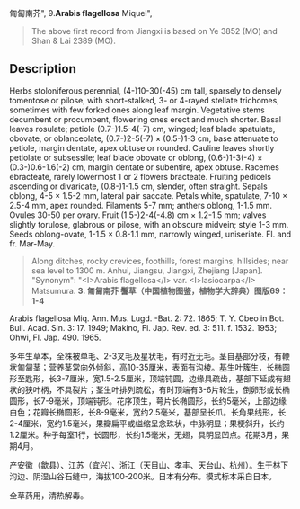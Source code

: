 匍匐南芥",
9.**Arabis flagellosa** Miquel",

> The above first record from Jiangxi is based on Ye 3852 (MO) and Shan &amp; Lai 2389 (MO).

## Description
Herbs stoloniferous perennial, (4-)10-30(-45) cm tall, sparsely to densely tomentose or pilose, with short-stalked, 3- or 4-rayed stellate trichomes, sometimes with few forked ones along leaf margin. Vegetative stems decumbent or procumbent, flowering ones erect and much shorter. Basal leaves rosulate; petiole (0.7-)1.5-4(-7) cm, winged; leaf blade spatulate, obovate, or oblanceolate, (0.7-)2-5(-7) × (0.5-)1-3 cm, base attenuate to petiole, margin dentate, apex obtuse or rounded. Cauline leaves shortly petiolate or subsessile; leaf blade obovate or oblong, (0.6-)1-3(-4) × (0.3-)0.6-1.6(-2) cm, margin dentate or subentire, apex obtuse. Racemes ebracteate, rarely lowermost 1 or 2 flowers bracteate. Fruiting pedicels ascending or divaricate, (0.8-)1-1.5 cm, slender, often straight. Sepals oblong, 4-5 × 1.5-2 mm, lateral pair saccate. Petals white, spatulate, 7-10 × 2.5-4 mm, apex rounded. Filaments 5-7 mm; anthers oblong, 1-1.5 mm. Ovules 30-50 per ovary. Fruit (1.5-)2-4(-4.8) cm × 1.2-1.5 mm; valves slightly torulose, glabrous or pilose, with an obscure midvein; style 1-3 mm. Seeds oblong-ovate, 1-1.5 × 0.8-1.1 mm, narrowly winged, uniseriate. Fl. and fr. Mar-May.

> Along ditches, rocky crevices, foothills, forest margins, hillsides; near sea level to 1300 m. Anhui, Jiangsu, Jiangxi, Zhejiang [Japan].
  "Synonym": "&lt;I&gt;Arabis flagellosa&lt;/I&gt; var. &lt;I&gt;lasiocarpa&lt;/I&gt; Matsumura.
**3. 匍匐南芥 鬐草（中国植物图鉴，植物学大辞典）图版69：1-4**

Arabis flagellosa Miq. Ann. Mus. Lugd. -Bat. 2: 72. 1865; T. Y. Cbeo in Bot. Bull. Acad. Sin. 3: 17. 1949; Makino, Fl. Jap. Rev. ed. 3: 511. f. 1532. 1953; Ohwi, Fl. Jap. 490. 1965.

多年生草本，全株被单毛、2-3叉毛及星状毛，有时近无毛。茎自基部分枝，有鞭状匍匐茎；营养茎常向外倾斜，高10-35厘米，表面有沟棱。基生叶簇生，长椭圆形至匙形，长3-7厘米，宽1.5-2.5厘米，顶端钝圆，边缘具疏齿，基部下延成有翅状的狭叶柄，不具裂片；茎生叶排列疏松，有时顶端有3-6片轮生，倒卵形或长椭圆形，长7-9毫米，顶端钝形。花序顶生，萼片长椭圆形，长约5毫米，上部边缘白色；花瓣长椭圆形，长8-9毫米，宽约2.5毫米，基部呈长爪。长角果线形，长2-4厘米，宽约1.5毫米，果瓣扁平或缢缩呈念珠状，中脉明显；果梗斜升，长约1.2厘米。种子每室1行，长圆形，长约1.5毫米，无翅，具明显凹点。花期3月，果期4月。

产安徽（歙县）、江苏（宜兴）、浙江（天目山、孝丰、天台山、杭州）。生于林下沟边、阴湿山谷石缝中，海拔100-200米。日本有分布。模式标本采自日本。

全草药用，清热解毒。
